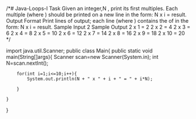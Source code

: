 /*# Java-Loops-I
Task
Given an integer,N , print its first  multiples. Each multiple (where ) should be printed on a new line in the form: N x i = result.
Output Format
Print  lines of output; each line  (where ) contains the  of  in the form:
N x i = result.
Sample Input
2
Sample Output
2 x 1 = 2
2 x 2 = 4
2 x 3 = 6
2 x 4 = 8
2 x 5 = 10
2 x 6 = 12
2 x 7 = 14
2 x 8 = 16
2 x 9 = 18
2 x 10 = 20
*/

import java.util.Scanner;
public class Main{
    public static void main(String[]args){
        Scanner scan=new Scanner(System.in);
        int N=scan.nextInt();
        
        for(int i=1;i<=10;i++){
            System.out.println(N + " x " + i + " = " + i*N);
           
        }
        
    }
}
